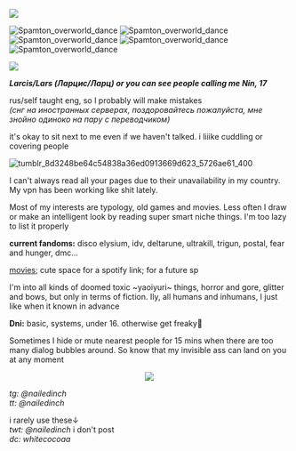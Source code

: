 ![](https://komarev.com/ghpvc/?username=nailedinch)  

![Spamton_overworld_dance](https://github.com/user-attachments/assets/741c1651-6fdc-4f53-be0e-44f421aea308) ![Spamton_overworld_dance](https://github.com/user-attachments/assets/741c1651-6fdc-4f53-be0e-44f421aea308) ![Spamton_overworld_dance](https://github.com/user-attachments/assets/741c1651-6fdc-4f53-be0e-44f421aea308) ![Spamton_overworld_dance](https://github.com/user-attachments/assets/741c1651-6fdc-4f53-be0e-44f421aea308) ![Spamton_overworld_dance](https://github.com/user-attachments/assets/741c1651-6fdc-4f53-be0e-44f421aea308)


![](https://cdn.discordapp.com/attachments/1412431112952741939/1412432737868185742/5.png?ex=68b845fe&is=68b6f47e&hm=91489694ff857a1b638e2128f8af833d4e0f65b5e0dc5a9debaafee298340255&)

***Larcis/Lars (Ларцис/Ларц) or you can see people calling me Nin, 17***

rus/self taught eng, so I probably will make mistakes  
*(снг на иностранных серверах, поздоровайтесь пожалуйста, мне знойно одиноко на пару с переводчиком)*
  
it's okay to sit next to me even if we haven't talked. i liiike cuddling or covering people   

![tumblr_8d3248be64c54838a36ed0913669d623_5726ae61_400](https://github.com/user-attachments/assets/8edafce4-18e7-4a70-9c72-e51b608661ec)


I can't always read all your pages due to their unavailability in my country. My vpn has been working like shit lately.    

Most of my interests are typology, old games and movies. Less often I draw or make an intelligent look by reading super smart niche things. I'm too lazy to list it properly

**current fandoms:**
disco elysium, idv, deltarune, ultrakill, trigun, postal, fear and hunger, dmc...

[movies](https://boxd.it/81CFL); cute space for a spotify link; for a future sp


I'm into all kinds of doomed toxic ~yaoiyuri~ things, horror and gore, glitter and bows, but only in terms of fiction. Ily, all humans and inhumans, I just like when it known in advance


**Dni:**
basic, systems, under 16. otherwise get freaky💜

Sometimes I hide or mute nearest people for 15 mins when there are too many dialog bubbles around. So know that my invisible ass can land on you at any moment

<p align="center">
<img src="https://64.media.tumblr.com/97d253a485fcef4706e21d1800e08221/79a6652a6d7925e6-c3/s100x200/f8b43eee8e87a7544215c519238d32e8f7c7b7dc.gifv"/>
</p>
 
*tg: @nailedinch*            
*tt: @nailedinch*    

i rarely use these↓  
*twt: @nailedinch* i don't post                       
*dc: whitecocoaa*  

